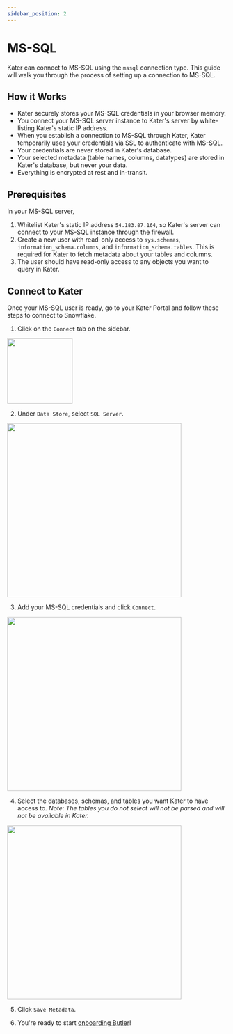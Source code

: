 ```yaml
---
sidebar_position: 2
---
```


# MS-SQL

Kater can connect to MS-SQL using the `mssql` connection type. This guide will walk you through the process of setting up a connection to MS-SQL.

## How it Works
* Kater securely stores your MS-SQL credentials in your browser memory.
* You connect your MS-SQL server instance to Kater's server by white-listing Kater's static IP address.
* When you establish a connection to MS-SQL through Kater, Kater temporarily uses your credentials via SSL to authenticate with MS-SQL.
* Your credentials are never stored in Kater's database.
* Your selected metadata (table names, columns, datatypes) are stored in Kater's database, but never your data.
* Everything is encrypted at rest and in-transit.

## Prerequisites
In your MS-SQL server, 
1. Whitelist Kater's static IP address `54.183.87.164`, so Kater's server can connect to your MS-SQL instance through the firewall. 
2. Create a new user with read-only access to `sys.schemas`, `information_schema.columns`, and `information_schema.tables`. This is required for Kater to fetch metadata about your tables and columns.
3. The user should have read-only access to any objects you want to query in Kater.

## Connect to Kater
Once your MS-SQL user is ready, go to your Kater Portal and follow these steps to connect to Snowflake.

1. Click on the `Connect` tab on the sidebar.

<div style={{ display: "flex", justifyContent: "center", padding: "2rem 0 3rem 0" }}>
    <img src={require("../../static/img/ConnectSidebar.png").default} width="150" />
</div>

2. Under `Data Store`, select `SQL Server`.

<div style={{ display: "flex", justifyContent: "center", padding: "2rem 0 3rem 0" }}>
    <img src={require("../../static/img/SQLServeConnect.png").default} width="400" />
</div>

3. Add your MS-SQL credentials and click `Connect`. 

<div style={{ display: "flex", justifyContent: "center", padding: "2rem 0 3rem 0" }}>
    <img src={require("../../static/img/ConnectMssql.png").default} width="400" />
</div>

4. Select the databases, schemas, and tables you want Kater to have access to. 
*Note: The tables you do not select will not be parsed and will not be available in Kater.*
<div style={{ display: "flex", justifyContent: "center", padding: "2rem 0 3rem 0" }}>
    <img src={require("../../static/img/SelectTablesDW.png").default} width="400" />
</div>

5. Click `Save Metadata`. 

6. You're ready to start [onboarding Butler](../category/onboard-butler)!